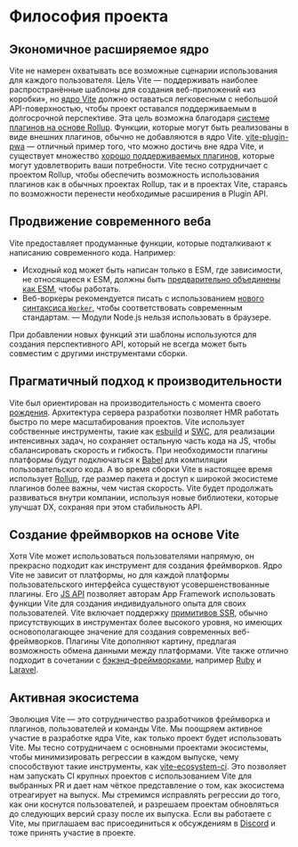 # Философия проекта

## Экономичное расширяемое ядро

Vite не намерен охватывать все возможные сценарии использования для каждого пользователя. Цель Vite — поддерживать наиболее распространённые шаблоны для создания веб-приложений «из коробки», но [ядро Vite](https://github.com/vitejs/vite) должно оставаться легковесным с небольшой API-поверхностью, чтобы проект оставался поддерживаемым в долгосрочной перспективе. Эта цель возможна благодаря [системе плагинов на основе Rollup](./api-plugin.md). Функции, которые могут быть реализованы в виде внешних плагинов, обычно не добавляются в ядро Vite. [vite-plugin-pwa](https://vite-pwa-org.netlify.app/) — отличный пример того, что можно достичь вне ядра Vite, и существует множество [хорошо поддерживаемых плагинов](https://github.com/vitejs/awesome-vite#plugins), которые могут удовлетворить ваши потребности. Vite тесно сотрудничает с проектом Rollup, чтобы обеспечить возможность использования плагинов как в обычных проектах Rollup, так и в проектах Vite, стараясь по возможности перенести необходимые расширения в Plugin API.

## Продвижение современного веба

Vite предоставляет продуманные функции, которые подталкивают к написанию современного кода. Например:

- Исходный код может быть написан только в ESM, где зависимости, не относящиеся к ESM, должны быть [предварительно объединены как ESM](./dep-pre-bundling), чтобы работать.
- Веб-воркеры рекомендуется писать с использованием [нового синтаксиса `Worker`](./features#web-workers), чтобы соответствовать современным стандартам.
— Модули Node.js нельзя использовать в браузере.

При добавлении новых функций эти шаблоны используются для создания перспективного API, который не всегда может быть совместим с другими инструментами сборки.

## Прагматичный подход к производительности

Vite был ориентирован на производительность с момента своего [рождения](./why.md). Архитектура сервера разработки позволяет HMR работать быстро по мере масштабирования проектов. Vite использует собственные инструменты, такие как [esbuild](https://esbuild.github.io/) и [SWC](https://github.com/vitejs/vite-plugin-react-swc), для реализации интенсивных задач, но сохраняет остальную часть кода на JS, чтобы сбалансировать скорость и гибкость. При необходимости плагины платформы будут подключаться к [Babel](https://babeljs.io/) для компиляции пользовательского кода. А во время сборки Vite в настоящее время использует [Rollup](https://rollupjs.org/), где размер пакета и доступ к широкой экосистеме плагинов более важны, чем чистая скорость. Vite будет продолжать развиваться внутри компании, используя новые библиотеки, которые улучшат DX, сохраняя при этом стабильность API.

## Создание фреймворков на основе Vite

Хотя Vite может использоваться пользователями напрямую, он прекрасно подходит как инструмент для создания фреймворков. Ядро Vite не зависит от платформы, но для каждой платформы пользовательского интерфейса существуют усовершенствованные плагины. Его [JS API](./api-javascript.md) позволяет авторам App Framework использовать функции Vite для создания индивидуального опыта для своих пользователей. Vite включает поддержку [примитивов SSR](./ssr.md), обычно присутствующих в инструментах более высокого уровня, но имеющих основополагающее значение для создания современных веб-фреймворков. Плагины Vite дополняют картину, предлагая возможность обмена данными между платформами. Vite также отлично подходит в сочетании с [бэкэнд-фреймворками](./backend-integration.md), например [Ruby](https://vite-ruby.netlify.app/) и [Laravel](https://laravel.com/docs/10.x/vite).

## Активная экосистема

Эволюция Vite — это сотрудничество разработчиков фреймворка и плагинов, пользователей и команды Vite. Мы поощряем активное участие в разработке ядра Vite, как только проект будет использовать Vite. Мы тесно сотрудничаем с основными проектами экосистемы, чтобы минимизировать регрессии в каждом выпуске, чему способствуют такие инструменты, как [vite-ecosystem-ci](https://github.com/vitejs/vite-ecosystem-ci). Это позволяет нам запускать CI крупных проектов с использованием Vite для выбранных PR и дает нам чёткое представление о том, как экосистема отреагирует на выпуск. Мы стремимся исправлять регрессии до того, как они коснутся пользователей, и разрешаем проектам обновляться до следующих версий сразу после их выпуска. Если вы работаете с Vite, мы приглашаем вас присоединиться к обсуждениям в [Discord](https://chat.vitejs.dev) и тоже принять участие в проекте.
